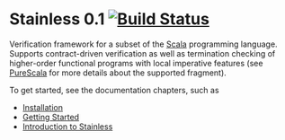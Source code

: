 Stainless 0.1 [![Build Status](http://laraquad4.epfl.ch:9000/epfl-lara/stainless/status/master)](http://laraquad4.epfl.ch:9000/epfl-lara/stainless)
=============

Verification framework for a subset of the [Scala](http://scala-lang.org) programming language.
Supports contract-driven verification as well as termination checking of higher-order
functional programs with local imperative features (see [PureScala](core/src/sphinx/purescala.rst)
for more details about the supported fragment).

To get started, see the documentation chapters, such as
  * [Installation](core/src/sphinx/installation.rst)
  * [Getting Started](core/src/sphinx/gettingstarted.rst)
  * [Introduction to Stainless](core/src/sphinx/intro.rst)

